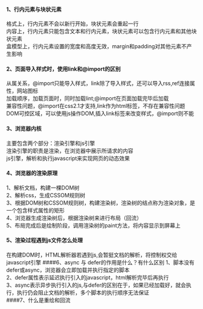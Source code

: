 #### 1、行内元素与块状元素
格式上，行内元素不会以新行开始，块状元素会重起一行<br>
内容上，行内元素只能包含文本和行内元素，块状元素可以包含行内元素和其他块状元素<br>
盒模型上，行内元素设置的宽度和高度无效，margin和padding对其他元素不产生影响<br>
#### 2、页面导入样式时，使用link和@import的区别
从属关系，@import只能导入样式，link除了导入样式，还可以导入rss,ref连接属性，网站图标<br>
加载顺序，加载页面时，同时加载lint;@import在页面加载完毕后加载<br>
兼容性问题，@import在css2.1才支持,link作为html标签，不存在兼容性问题<br>
DOM可控区域，可以使用js操作DOM,插入link标签来改变样式，@import则不能<br>
#### 3、浏览器内核
主要包含两个部分：渲染引擎和js引擎<br>
渲染引擎的职责是渲染，在浏览器中展示所请求的内容<br>
js引擎，解析和执行javascript来实现网页的动态效果
#### 4、浏览器的渲染原理
1、解析文档，构建一棵DOM树<br>
2、解析css，生成CSSOM规则树<br>
3、根据DOM树和CSSOM规则树，构建渲染树，渲染树的结点称为渲染对象，是一个包含样式属性的矩形<br>
4、浏览器生成渲染树后，根据渲染树来进行布局（回流）<br>
5、布局完成后是绘制阶段，调用渲染树的paint方法，将内容显示到屏幕上
#### 5、渲染过程遇到js文件怎么处理
在构建DOM时，HTML解析器若遇到js,会暂挺文档的解析，将控制权交给javascript引擎
####6、async 与 defer的作用是什么？有什么区别
1、脚本没有defer或async，浏览器会立即加载并执行指定的脚本<br>
2、defer属性表示延迟执行引入的javascript，html解析完毕后再执行<br>
3、async表示异步执行引入的js,与defer的区别在于，如果已经加载好，就会执行，执行仍会阻止文档的解析，多个脚本的执行顺序无法保证<br>
####7、什么是重绘和回流


